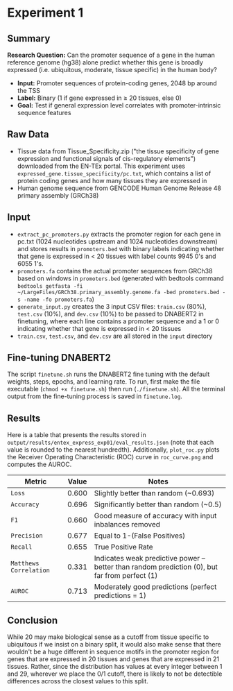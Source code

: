 # Experiment 1

## Summary
**Research Question:** Can the promoter sequence of a gene in the human reference genome (hg38) alone predict whether this gene is broadly expressed (i.e. ubiquitous, moderate, tissue specific) in the human body?

- **Input:** Promoter sequences of protein-coding genes, 2048 bp around the TSS
- **Label:** Binary (1 if gene expressed in ≥ 20 tissues, else 0)
- **Goal:** Test if general expression level correlates with promoter-intrinsic sequence features

## Raw Data
- Tissue data from Tissue_Specificity.zip ("the tissue specificity of gene expression and functional signals of cis-regulatory elements") downloaded from the EN-TEx portal. This experiment uses ``expressed_gene.tissue_specificity/pc.txt``, which contains a list of protein coding genes and how many tissues they are expressed in
- Human genome sequence from GENCODE Human Genome Release 48 primary assembly (GRCh38)

## Input
- ``extract_pc_promoters.py`` extracts the promoter region for each gene in pc.txt (1024 nucleotides upstream and 1024 nucleotides downstream) and stores results in ``promoters.bed`` with binary labels indicating whether that gene is expressed in < 20 tissues with label counts 9945 0's and 6055 1's.
- ``promoters.fa`` contains the actual promoter sequences from GRCh38 based on windows in ``promoters.bed`` (generated with bedtools command ``bedtools getfasta -fi ~/LargeFiles/GRCh38.primary_assembly.genome.fa -bed promoters.bed -s -name -fo promoters.fa``)
- ``generate_input.py`` creates the 3 input CSV files: ``train.csv`` (80%), ``test.csv`` (10%), and ``dev.csv`` (10%) to be passed to DNABERT2 in finetuning, where each line contains a promoter sequence and a 1 or 0 indicating whether that gene is expressed in < 20 tissues
-  ``train.csv``, ``test.csv``, and ``dev.csv`` are all stored in the ``input`` directory

## Fine-tuning DNABERT2
The script ``finetune.sh`` runs the DNABERT2 fine tuning with the default weights, steps, epochs, and learning rate. To run, first make the file executable (``chmod +x finetune.sh``) then run (``./finetune.sh``). All the terminal output from the fine-tuning process is saved in ``finetune.log``.

## Results
Here is a table that presents the results stored in ``output/results/entex_express_exp01/eval_results.json`` (note that each value is rounded to the nearest hundredth). Additionally, ``plot_roc.py`` plots the Receiver Operating Characteristic (ROC) curve in ``roc_curve.png`` and computes the AUROC.

| Metric                      | Value  | Notes                                                                 |
|-----------------------------|--------|-----------------------------------------------------------------------|
| `Loss`                 | 0.600  | Slightly better than random (~0.693)                                  |
| `Accuracy`             | 0.696  | Significantly better than random (~0.5)                                        |
| `F1`                   | 0.660  | Good measure of accuracy with input inbalances removed     |
| `Precision`            | 0.677  | Equal to 1-(False Positives)                               |
| `Recall`               | 0.655  | True Positive Rate                                     |
| `Matthews Correlation` | 0.331  | Indicates weak predictive power – better than random prediction (0), but far from perfect (1) |
| `AUROC`                     | 0.713  | Moderately good predictions (perfect predictions = 1)   |

## Conclusion
While 20 may make biological sense as a cutoff from tissue specific to ubiquitous if we insist on a binary split, it would also make sense that there wouldn't be a huge different in sequence motifs in the promoter region for genes that are expressed in 20 tissues and genes that are expressed in 21 tissues. Rather, since the distribution has values at every integer between 1 and 29, wherever we place the 0/1 cutoff, there is likely to not be detectible differences across the closest values to this split.

